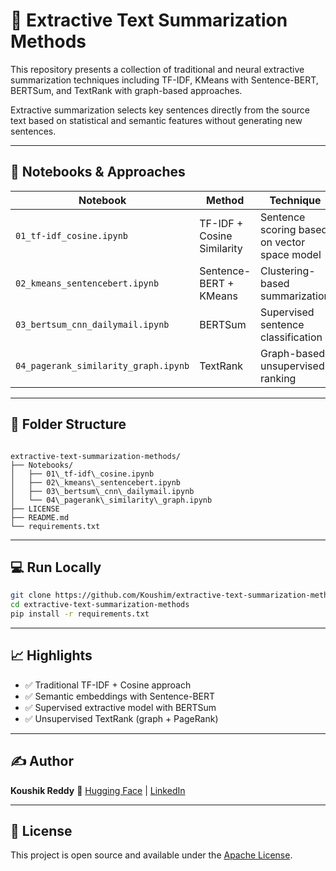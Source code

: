 # 📘 Extractive Text Summarization Methods

This repository presents a collection of traditional and neural extractive summarization techniques including TF-IDF, KMeans with Sentence-BERT, BERTSum, and TextRank with graph-based approaches.

Extractive summarization selects key sentences directly from the source text based on statistical and semantic features without generating new sentences.

---

## 🚀 Notebooks & Approaches

| Notebook | Method | Technique |
|----------|--------|-----------|
| `01_tf-idf_cosine.ipynb` | TF-IDF + Cosine Similarity | Sentence scoring based on vector space model |
| `02_kmeans_sentencebert.ipynb` | Sentence-BERT + KMeans | Clustering-based summarization |
| `03_bertsum_cnn_dailymail.ipynb` | BERTSum | Supervised sentence classification |
| `04_pagerank_similarity_graph.ipynb` | TextRank | Graph-based unsupervised ranking |

---

## 📂 Folder Structure

```

extractive-text-summarization-methods/
├── Notebooks/
│   ├── 01\_tf-idf\_cosine.ipynb
│   ├── 02\_kmeans\_sentencebert.ipynb
│   ├── 03\_bertsum\_cnn\_dailymail.ipynb
│   └── 04\_pagerank\_similarity\_graph.ipynb
├── LICENSE
├── README.md
└── requirements.txt

````

---

## 💻 Run Locally

```bash
git clone https://github.com/Koushim/extractive-text-summarization-methods.git
cd extractive-text-summarization-methods
pip install -r requirements.txt
````

---

## 📈 Highlights

* ✅ Traditional TF-IDF + Cosine approach
* ✅ Semantic embeddings with Sentence-BERT
* ✅ Supervised extractive model with BERTSum
* ✅ Unsupervised TextRank (graph + PageRank)

---

## ✍️ Author

**Koushik Reddy**
🔗 [Hugging Face](https://huggingface.co/Koushim) | [LinkedIn](https://www.linkedin.com/in/koushik-reddy-k-790938257)

---

## 📌 License

This project is open source and available under the [Apache License](LICENSE).

